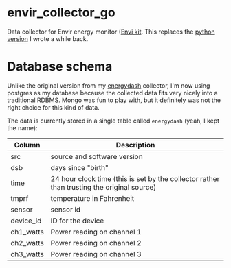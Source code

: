 # envir_collector_go
Data collector for Envir energy monitor ([Envi kit](http://www.currentcost.net/Monitor%20Details.html). This replaces the [python version](https://github.com/clinstid/energydash) I wrote a while back.

# Database schema
Unlike the original version from my [energydash](https://github.com/clinstid/energydash#data-collection) collector, I'm now using postgres as my database because the collected data fits very nicely into a traditional RDBMS. Mongo was fun to play with, but it definitely was not the right choice for this kind of data.

The data is currently stored in a single table called `energydash` (yeah, I kept the name):

| Column    | Description                                                                                |
|-----------|--------------------------------------------------------------------------------------------|
| src       | source and software version                                                                |
| dsb       | days since "birth"                                                                         |
| time      | 24 hour clock time (this is set by the collector rather than trusting the original source) |
| tmprf     | temperature in Fahrenheit                                                                  |
| sensor    | sensor id                                                                                  |
| device_id | ID for the device                                                                          |
| ch1_watts | Power reading on channel 1                                                                 |
| ch2_watts | Power reading on channel 2                                                                 |
| ch3_watts | Power reading on channel 3                                                                 |
